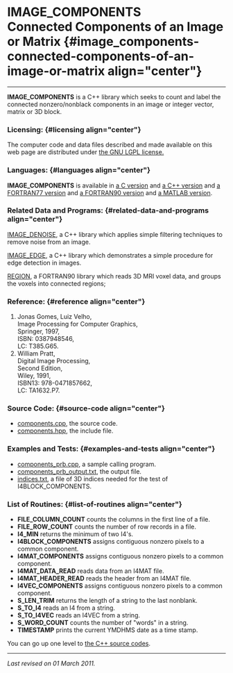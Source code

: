 IMAGE\_COMPONENTS\
Connected Components of an Image or Matrix {#image_components-connected-components-of-an-image-or-matrix align="center"}
==========================================

------------------------------------------------------------------------

**IMAGE\_COMPONENTS** is a C++ library which seeks to count and label
the connected nonzero/nonblack components in an image or integer vector,
matrix or 3D block.

### Licensing: {#licensing align="center"}

The computer code and data files described and made available on this
web page are distributed under [the GNU LGPL
license.](../../txt/gnu_lgpl.txt)

### Languages: {#languages align="center"}

**IMAGE\_COMPONENTS** is available in [a C
version](../../c_src/image_components/image_components.html) and [a C++
version](../../cpp_src/image_components/image_components.html) and [a
FORTRAN77 version](../../f77_src/image_components/image_components.html)
and [a FORTRAN90
version](../../f_src/image_components/image_components.html) and [a
MATLAB version](../../m_src/image_components/image_components.html).

### Related Data and Programs: {#related-data-and-programs align="center"}

[IMAGE\_DENOISE](../../cpp_src/image_denoise/image_denoise.html), a C++
library which applies simple filtering techniques to remove noise from
an image.

[IMAGE\_EDGE](../../cpp_src/image_edge/image_edge.html), a C++ library
which demonstrates a simple procedure for edge detection in images.

[REGION](../../f_src/region/region.html), a FORTRAN90 library which
reads 3D MRI voxel data, and groups the voxels into connected regions;

### Reference: {#reference align="center"}

1.  Jonas Gomes, Luiz Velho,\
    Image Processing for Computer Graphics,\
    Springer, 1997,\
    ISBN: 0387948546,\
    LC: T385.G65.
2.  William Pratt,\
    Digital Image Processing,\
    Second Edition,\
    Wiley, 1991,\
    ISBN13: 978-0471857662,\
    LC: TA1632.P7.

### Source Code: {#source-code align="center"}

-   [components.cpp](components.cpp), the source code.
-   [components.hpp](components.hpp), the include file.

### Examples and Tests: {#examples-and-tests align="center"}

-   [components\_prb.cpp](components_prb.cpp), a sample calling program.
-   [components\_prb\_output.txt](components_prb_output.txt), the output
    file.
-   [indices.txt](indices.txt), a file of 3D indices needed for the test
    of I4BLOCK\_COMPONENTS.

### List of Routines: {#list-of-routines align="center"}

-   **FILE\_COLUMN\_COUNT** counts the columns in the first line of a
    file.
-   **FILE\_ROW\_COUNT** counts the number of row records in a file.
-   **I4\_MIN** returns the minimum of two I4's.
-   **I4BLOCK\_COMPONENTS** assigns contiguous nonzero pixels to a
    common component.
-   **I4MAT\_COMPONENTS** assigns contiguous nonzero pixels to a common
    component.
-   **I4MAT\_DATA\_READ** reads data from an I4MAT file.
-   **I4MAT\_HEADER\_READ** reads the header from an I4MAT file.
-   **I4VEC\_COMPONENTS** assigns contiguous nonzero pixels to a common
    component.
-   **S\_LEN\_TRIM** returns the length of a string to the last
    nonblank.
-   **S\_TO\_I4** reads an I4 from a string.
-   **S\_TO\_I4VEC** reads an I4VEC from a string.
-   **S\_WORD\_COUNT** counts the number of "words" in a string.
-   **TIMESTAMP** prints the current YMDHMS date as a time stamp.

You can go up one level to [the C++ source codes](../cpp_src.html).

------------------------------------------------------------------------

*Last revised on 01 March 2011.*

